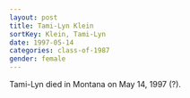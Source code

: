 ```yaml
---
layout: post
title: Tami-Lyn Klein
sortKey: Klein, Tami-Lyn
date: 1997-05-14
categories: class-of-1987
gender: female
---
```

Tami-Lyn died in Montana on May 14, 1997 (?).
